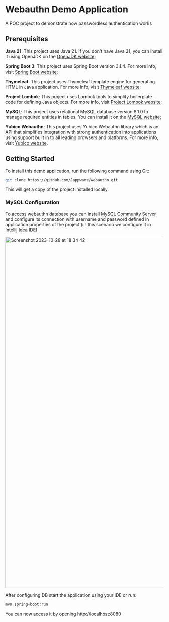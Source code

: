 # Webauthn Demo Application

A POC project to demonstrate how passwordless authentication works

## Prerequisites

**Java 21**: This project uses Java 21. If you don't have Java 21, you can install it using OpenJDK on
the [OpenJDK website](https://openjdk.java.net/install/);

**Spring Boot 3**: This project uses Spring Boot version 3.1.4. For more info,
visit [Spring Boot website](https://spring.io/projects/spring-boot);

**Thymeleaf**: This project uses Thymeleaf template engine for generating HTML in Java application. For more info,
visit [Thymeleaf website](https://www.thymeleaf.org/);

**Project Lombok**: This project uses Lombok tools to simplify boilerplate code for defining Java objects.
For more info, visit [Project Lombok website](https://projectlombok.org/);

**MySQL**: This project uses relational MySQL database version 8.1.0 to manage required entities in tables.
You can install it on the [MySQL website](https://www.mysql.com/);

**Yubico Webauthn**: This project uses Yubico Webauthn library which is an API that simplifies integration with strong
authentication into applications using support built in to all leading browsers and platforms.
For more info, visit [Yubico website](https://www.yubico.com/authentication-standards/webauthn/).

## Getting Started

To install this demo application, run the following command using Git:

```bash
git clone https://github.com/Jappware/webauthn.git
```

This will get a copy of the project installed locally.

### MySQL Configuration

To access webauthn database you can install [MySQL Community Server](https://dev.mysql.com/downloads/mysql/)
and configure its connection with username and password defined in application.properties of the project
(in this scenario we configure it in Intellij Idea IDE):

<img width="1116" alt="Screenshot 2023-10-28 at 18 34 42" src="https://github.com/Jappware/webauthn/assets/71008388/994864a0-e0c2-458c-89e7-5a0b17f30b5d">

After configuring DB start the application using your IDE or run:

```bash
mvn spring-boot:run
```

You can now access it by opening http://localhost:8080
